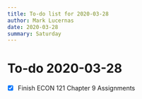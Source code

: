 ```yaml
---
title: To-do list for 2020-03-28
author: Mark Lucernas
date: 2020-03-28
summary: Saturday
---
```



# To-do 2020-03-28

- [X] Finish ECON 121 Chapter 9 Assignments

